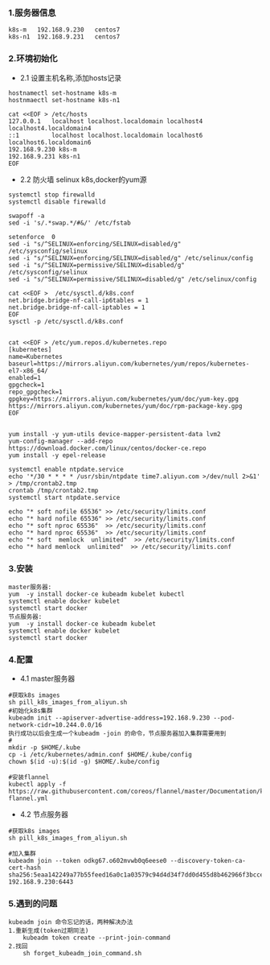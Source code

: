 ###  1.服务器信息
    k8s-m   192.168.9.230   centos7
    k8s-n1  192.168.9.231   centos7

###  2.环境初始化
* 2.1 设置主机名称,添加hosts记录
>
    hostnamectl set-hostname k8s-m
    hostnmaectl set-hostname k8s-n1

    cat <<EOF > /etc/hosts
    127.0.0.1   localhost localhost.localdomain localhost4 localhost4.localdomain4
    ::1         localhost localhost.localdomain localhost6 localhost6.localdomain6
    192.168.9.230 k8s-m
    192.168.9.231 k8s-n1
    EOF

* 2.2 防火墙 selinux k8s,docker的yum源
>
    systemctl stop firewalld
    systemctl disable firewalld

    swapoff -a 
    sed -i 's/.*swap.*/#&/' /etc/fstab

    setenforce  0 
    sed -i "s/^SELINUX=enforcing/SELINUX=disabled/g" /etc/sysconfig/selinux 
    sed -i "s/^SELINUX=enforcing/SELINUX=disabled/g" /etc/selinux/config 
    sed -i "s/^SELINUX=permissive/SELINUX=disabled/g" /etc/sysconfig/selinux 
    sed -i "s/^SELINUX=permissive/SELINUX=disabled/g" /etc/selinux/config  

    cat <<EOF >  /etc/sysctl.d/k8s.conf
    net.bridge.bridge-nf-call-ip6tables = 1
    net.bridge.bridge-nf-call-iptables = 1
    EOF
    sysctl -p /etc/sysctl.d/k8s.conf
    
    
    cat <<EOF > /etc/yum.repos.d/kubernetes.repo
    [kubernetes]
    name=Kubernetes
    baseurl=https://mirrors.aliyun.com/kubernetes/yum/repos/kubernetes-el7-x86_64/
    enabled=1
    gpgcheck=1
    repo_gpgcheck=1
    gpgkey=https://mirrors.aliyun.com/kubernetes/yum/doc/yum-key.gpg https://mirrors.aliyun.com/kubernetes/yum/doc/rpm-package-key.gpg
    EOF


    yum install -y yum-utils device-mapper-persistent-data lvm2
    yum-config-manager --add-repo https://download.docker.com/linux/centos/docker-ce.repo
    yum install -y epel-release

    systemctl enable ntpdate.service
    echo '*/30 * * * * /usr/sbin/ntpdate time7.aliyun.com >/dev/null 2>&1' > /tmp/crontab2.tmp
    crontab /tmp/crontab2.tmp
    systemctl start ntpdate.service
    
    echo "* soft nofile 65536" >> /etc/security/limits.conf
    echo "* hard nofile 65536" >> /etc/security/limits.conf
    echo "* soft nproc 65536"  >> /etc/security/limits.conf
    echo "* hard nproc 65536"  >> /etc/security/limits.conf
    echo "* soft  memlock  unlimited"  >> /etc/security/limits.conf
    echo "* hard memlock  unlimited"  >> /etc/security/limits.conf
### 3.安装
>
    master服务器:
    yum  -y install docker-ce kubeadm kubelet kubectl
    systemctl enable docker kubelet
    systemctl start docker 
    节点服务器:
    yum  -y install docker-ce kubeadm kubelet 
    systemctl enable docker kubelet
    systemctl start docker 

### 4.配置
* 4.1 master服务器
>
    #获取k8s images
    sh pill_k8s_images_from_aliyun.sh
    #初始化k8s集群
    kubeadm init --apiserver-advertise-address=192.168.9.230 --pod-network-cidr=10.244.0.0/16
    执行成功以后会生成一个kubeadm -join 的命令，节点服务器加入集群需要用到
    #
    mkdir -p $HOME/.kube
    cp -i /etc/kubernetes/admin.conf $HOME/.kube/config
    chown $(id -u):$(id -g) $HOME/.kube/config

    #安装flannel
    kubectl apply -f https://raw.githubusercontent.com/coreos/flannel/master/Documentation/kube-flannel.yml

* 4.2 节点服务器
>
    #获取k8s images
    sh pill_k8s_images_from_aliyun.sh

    #加入集群
    kubeadm join --token odkg67.o602mvwb0q6eese0 --discovery-token-ca-cert-hash sha256:5eaa142249a77b55feed16a0c1a03579c94d4d34f7dd0d455d8b462966f3bcce 192.168.9.230:6443


### 5.遇到的问题
    kubeadm join 命令忘记的话，两种解决办法
    1.重新生成(token过期同法)
        kubeadm token create --print-join-command
    2.找回
        sh forget_kubeadm_join_command.sh
